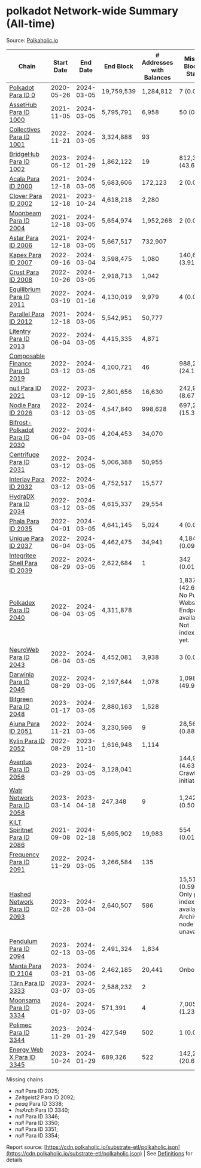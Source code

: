 # polkadot Network-wide Summary (All-time)

Source: [Polkaholic.io](https://polkaholic.io)


| Chain            | Start Date | End Date | End Block | # Addresses with Balances | Missing Blocks / Status |
| ---------------- | ---------- | ---------| --------- | ------------------------- | ----------------------- |
| [Polkadot Para ID 0](/polkadot/0-polkadot) | 2020-05-26 | 2024-03-05 | 19,759,539 |  1,284,812 | 7 (0.00%)  |
| [AssetHub Para ID 1000](/polkadot/1000-assethub) | 2021-11-05 | 2024-03-05 | 5,795,791 |  6,958 | 50 (0.00%)  |
| [Collectives Para ID 1001](/polkadot/1001-collectives) | 2022-11-21 | 2024-03-05 | 3,324,888 |  93 |    |
| [BridgeHub Para ID 1002](/polkadot/1002-bridgehub) | 2023-05-12 | 2024-01-29 | 1,862,122 |  19 | 812,302 (43.62%)  |
| [Acala Para ID 2000](/polkadot/2000-acala) | 2021-12-18 | 2024-03-05 | 5,683,606 |  172,123 | 2 (0.00%)  |
| [Clover Para ID 2002](/polkadot/2002-clover) | 2021-12-18 | 2023-10-24 | 4,618,218 |  2,280 |    |
| [Moonbeam Para ID 2004](/polkadot/2004-moonbeam) | 2021-12-18 | 2024-03-05 | 5,654,974 |  1,952,268 | 2 (0.00%)  |
| [Astar Para ID 2006](/polkadot/2006-astar) | 2021-12-18 | 2024-03-05 | 5,667,517 |  732,907 |    |
| [Kapex Para ID 2007](/polkadot/2007-kapex) | 2022-09-16 | 2024-03-04 | 3,598,475 |  1,080 | 140,668 (3.91%)  |
| [Crust Para ID 2008](/polkadot/2008-crust) | 2022-10-26 | 2024-03-05 | 2,918,713 |  1,042 |    |
| [Equilibrium Para ID 2011](/polkadot/2011-equilibrium) | 2022-03-19 | 2024-01-16 | 4,130,019 |  9,979 | 4 (0.00%)  |
| [Parallel Para ID 2012](/polkadot/2012-parallel) | 2021-12-18 | 2024-03-05 | 5,542,951 |  50,777 |    |
| [Litentry Para ID 2013](/polkadot/2013-litentry) | 2022-06-04 | 2024-03-05 | 4,415,335 |  4,871 |    |
| [Composable Finance Para ID 2019](/polkadot/2019-composable) | 2022-03-12 | 2024-03-05 | 4,100,721 |  46 | 988,228 (24.10%)  |
| [null Para ID 2021](/polkadot/2021-efinity) | 2022-03-12 | 2023-09-15 | 2,801,656 |  16,630 | 242,949 (8.67%)  |
| [Nodle Para ID 2026](/polkadot/2026-nodle) | 2022-03-12 | 2024-03-05 | 4,547,840 |  998,628 | 697,249 (15.33%)  |
| [Bifrost-Polkadot Para ID 2030](/polkadot/2030-bifrost) | 2022-06-04 | 2024-03-05 | 4,204,453 |  34,070 |    |
| [Centrifuge Para ID 2031](/polkadot/2031-centrifuge) | 2022-03-12 | 2024-03-05 | 5,006,388 |  50,955 |    |
| [Interlay Para ID 2032](/polkadot/2032-interlay) | 2022-03-12 | 2024-03-05 | 4,752,517 |  15,577 |    |
| [HydraDX Para ID 2034](/polkadot/2034-hydradx) | 2022-03-12 | 2024-03-05 | 4,615,337 |  29,554 |    |
| [Phala Para ID 2035](/polkadot/2035-phala) | 2022-04-01 | 2024-03-05 | 4,641,145 |  5,024 | 4 (0.00%)  |
| [Unique Para ID 2037](/polkadot/2037-unique) | 2022-06-04 | 2024-03-05 | 4,462,475 |  34,941 | 4,184 (0.09%)  |
| [Integritee Shell Para ID 2039](/polkadot/2039-integritee) | 2022-08-29 | 2024-03-05 | 2,622,684 |  1 | 342 (0.01%)  |
| [Polkadex Para ID 2040](/polkadot/2040-polkadex) | 2022-06-04 | 2024-03-05 | 4,311,878 |   | 1,837,152 (42.61%) No Public Websocket Endpoint available: Not indexing yet. |
| [NeuroWeb Para ID 2043](/polkadot/2043-neuroweb) | 2022-06-04 | 2024-03-05 | 4,452,081 |  3,938 | 3 (0.00%)  |
| [Darwinia Para ID 2046](/polkadot/2046-darwinia) | 2022-08-29 | 2024-03-05 | 2,197,644 |  1,078 | 1,098,047 (49.96%)  |
| [Bitgreen Para ID 2048](/polkadot/2048-bitgreen) | 2023-01-17 | 2024-03-05 | 2,880,163 |  1,528 |    |
| [Ajuna Para ID 2051](/polkadot/2051-ajuna) | 2022-11-21 | 2024-03-05 | 3,230,596 |  9 | 28,565 (0.88%)  |
| [Kylin Para ID 2052](/polkadot/2052-kylin) | 2022-08-29 | 2023-11-10 | 1,616,948 |  1,114 |    |
| [Aventus Para ID 2056](/polkadot/2056-aventus) | 2023-03-29 | 2024-03-05 | 3,128,041 |   | 144,921 (4.63%) Crawling initiated |
| [Watr Network Para ID 2058](/polkadot/2058-watr) | 2023-03-14 | 2023-04-18 | 247,348 |  9 | 1,242 (0.50%)  |
| [KILT Spiritnet Para ID 2086](/polkadot/2086-kilt) | 2021-09-08 | 2024-02-18 | 5,695,902 |  19,983 | 554 (0.01%)  |
| [Frequency Para ID 2091](/polkadot/2091-frequency) | 2022-11-29 | 2024-03-05 | 3,266,584 |  135 |    |
| [Hashed Network Para ID 2093](/polkadot/2093-hashed) | 2023-02-28 | 2024-03-04 | 2,640,507 |  586 | 15,510 (0.59%) Only partial index available: Archive node unavailable |
| [Pendulum Para ID 2094](/polkadot/2094-pendulum) | 2023-02-13 | 2024-03-05 | 2,491,324 |  1,834 |    |
| [Manta Para ID 2104](/polkadot/2104-manta) | 2023-03-21 | 2024-03-05 | 2,462,185 |  20,441 |   Onboarding |
| [T3rn Para ID 3333](/polkadot/3333-t3rn) | 2023-03-07 | 2024-03-05 | 2,588,232 |  2 |    |
| [Moonsama Para ID 3334](/polkadot/3334-moonsama) | 2024-01-07 | 2024-03-05 | 571,391 |  4 | 7,005 (1.23%)  |
| [Polimec Para ID 3344](/polkadot/3344-polimec) | 2023-11-29 | 2024-01-29 | 427,549 |  502 | 1 (0.00%)  |
| [Energy Web X Para ID 3345](/polkadot/3345-energywebx) | 2023-10-24 | 2024-01-29 | 689,326 |  522 | 142,272 (20.64%)  |

Missing chains


* *null* Para ID 2025; 
* *Zeitgeist2* Para ID 2092; 
* *peaq* Para ID 3338; 
* *InvArch* Para ID 3340; 
* *null* Para ID 3346; 
* *null* Para ID 3350; 
* *null* Para ID 3351; 
* *null* Para ID 3354; 

Report source: [https://cdn.polkaholic.io/substrate-etl/polkaholic.json](https://cdn.polkaholic.io/substrate-etl/polkaholic.json) | See [Definitions](/DEFINITIONS.md) for details
